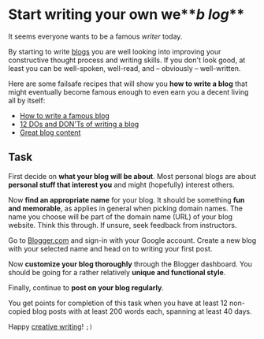 Start writing your own we**_b log_**
====================================

It seems everyone wants to be a famous _writer_ today.

By starting to write [blogs](http://en.wikipedia.org/wiki/Blog) you are
well looking into improving your constructive thought process and writing
skills. If you don't look good, at least you can be well-spoken, well-read,
and – obviously – well-written.

Here are some failsafe recipes that will show you **how to write a blog** that
might eventually become famous enough to even earn you a decent
living all by itself:
* [How to write a famous blog](http://www.wikihow.com/Write-a-Famous-Blog)
* [12 DOs and DON'Ts of writing a blog](http://www.writersdigest.com/online-editor/the-12-dos-and-donts-of-writing-a-blog)
* [Great blog content](http://www.problogger.net/how-to-write-great-blog-content/)

Task
----
First decide on **what your blog will be about**. Most personal blogs are
about **personal stuff that interest you** and might (hopefully) interest others.

Now **find an appropriate name** for your blog. It should be something 
**fun and memorable**, as applies in general when picking domain names.
The name you choose will be part of the domain name (URL) of your blog website.
Think this through. If unsure, seek feedback from instructors.

Go to [Blogger.com](http://www.blogger.com) and sign-in with your Google account.
Create a new blog with your selected name and head on to writing your first post.

Now **customize your blog thoroughly** through the Blogger dashboard.
You should be going for a rather relatively **unique and functional style**.

Finally, continue to **post on your blog regularly**.

You get points for completion of this task when you have at least 12
non-copied blog posts with at least 200 words each, spanning at least 40 days.

Happy [creative writing](http://www.wikihow.com/Write-a-Good-Story)! `;)`
